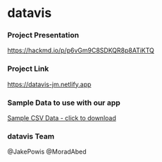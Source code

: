 # datavis


### Project Presentation

https://hackmd.io/p/p6vGm9C8SDKQR8p8ATiKTQ

### Project Link

https://datavis-jm.netlify.app

### Sample Data to use with our app

[Sample CSV Data - click to download](files/MOCK_DATA_datavis.csv)


### datavis Team

@JakePowis @MoradAbed

